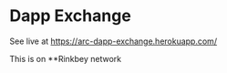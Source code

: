 # Dapp Exchange

See live at https://arc-dapp-exchange.herokuapp.com/

This is on **Rinkbey network
